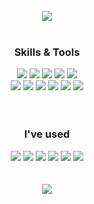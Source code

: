 <div align= "center">

<!--
<img src="https://capsule-render.vercel.app/api?type=waving&color=0:ffffff,100:add1e1&height=180&text=&animation=&fontColor=000000&fontSize=70" />
##### Backend Developer 
-->
</br>

<a href="https://muerha.tistory.com">
  <img src="https://img.shields.io/badge/Tistory-000000?style=for-the-badge&logo=Tistory&logoColor=white&link=">
</a>
<!--
<a href=mailto:ahreum1122@gmail.com> 
  <img src="https://img.shields.io/badge/Gmail-EA4335?style=for-the-badge&logo=Gmail&logoColor=white&link=mailto:"> 
</a>
-->

</br>
</br>

### Skills & Tools
<span>
<img src="https://img.shields.io/badge/java-%23007396.svg?&style=for-the-badge&logo=java&logoColor=white">
<img src="https://img.shields.io/badge/spring-%236DB33F.svg?&style=for-the-badge&logo=spring&logoColor=white">
<img src="https://img.shields.io/badge/springboot-%236DB33F.svg?&style=for-the-badge&logo=springboot&logoColor=white" />
<img src="https://img.shields.io/badge/mysql-%234479A1.svg?&style=for-the-badge&logo=mysql&logoColor=white" />
<img src="https://img.shields.io/badge/redis-%23DC382D.svg?&style=for-the-badge&logo=redis&logoColor=white" />
</br>
<img src="https://img.shields.io/badge/intellij%20idea-%23000000.svg?&style=for-the-badge&logo=intellij%20idea&logoColor=white" />
<img src="https://img.shields.io/badge/git-%23F05032.svg?&style=for-the-badge&logo=git&logoColor=white" />
<img src="https://img.shields.io/badge/github-%23181717.svg?&style=for-the-badge&logo=github&logoColor=white" />
<img src="https://img.shields.io/badge/postman-%23FF6C37.svg?&style=for-the-badge&logo=postman&logoColor=white" />
<img src="https://img.shields.io/badge/figma-%23F24E1E.svg?&style=for-the-badge&logo=figma&logoColor=white" />
<img src="https://img.shields.io/badge/erdcloud-%23BE95FF.svg?&style=for-the-badge&logo=erdcloud&logoColor=white" />
</span>
</br>
</br>
</br>

### I've used
<span>
<img src="https://img.shields.io/badge/html5-%23E34F26.svg?&style=for-the-badge&logo=html5&logoColor=white" />
<img src="https://img.shields.io/badge/css3-%231572B6.svg?&style=for-the-badge&logo=css3&logoColor=white" />
<img src="https://img.shields.io/badge/javascript-%23F7DF1E.svg?&style=for-the-badge&logo=javascript&logoColor=black" />
<img src="https://img.shields.io/badge/jquery-%230769AD.svg?&style=for-the-badge&logo=jquery&logoColor=white" />
<img src="https://img.shields.io/badge/oracle-%23F80000.svg?&style=for-the-badge&logo=oracle&logoColor=white" />
<img src="https://img.shields.io/badge/eclipse%20ide-%232C2255.svg?&style=for-the-badge&logo=eclipse%20ide&logoColor=white" />
</span>
</br>
</br>
</br>
<a href="https://hits.seeyoufarm.com"> <img src="https://hits.seeyoufarm.com/api/count/incr/badge.svg?url=https%3A%2F%2Fgithub.com%2Faaahreum%2F&count_bg=%23000000&title_bg=%23000000&icon=github.svg&icon_color=%23FFFFFF&title=GitHub&edge_flat=false"/></a>

<!--
![Footer](https://capsule-render.vercel.app/api?type=waving&color=0:ffffff,100:add1e1&height=180&section=footer)
-->

</br>
</br>
</div>

